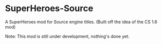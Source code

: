 # SuperHeroes-Source
A SuperHeroes mod for Source engine titles. (Built off the idea of the CS 1.6 mod)

Note: This mod is still under development, nothing's done yet.
